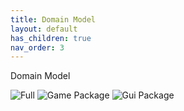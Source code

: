 ```yaml
---
title: Domain Model
layout: default
has_children: true
nav_order: 3
---
```


Domain Model

![Full](/assets/klotski_full.png)
![Game Package](/assets/package_game.png)
![Gui Package](/assets/package_gui.png)
